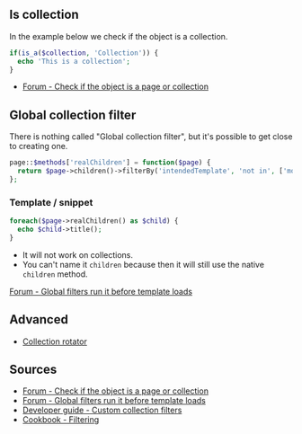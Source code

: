 ## Is collection

In the example below we check if the object is a collection.

```php
if(is_a($collection, 'Collection')) {
  echo 'This is a collection';
}
```

- [Forum - Check if the object is a page or collection](https://forum.getkirby.com/t/check-if-the-object-is-a-page-or-collection/6464)

## Global collection filter

There is nothing called "Global collection filter", but it's possible to get close to creating one.

```php
page::$methods['realChildren'] = function($page) {
  return $page->children()->filterBy('intendedTemplate', 'not in', ['modules', 'revision']);
};
```

### Template / snippet

```php
foreach($page->realChildren() as $child) {
  echo $child->title();
}
```

- It will not work on collections.
- You can't name it `children` because then it will still use the native `children` method.

[Forum - Global filters run it before template loads](https://forum.getkirby.com/t/global-filters-run-it-before-template-loads/6976/4)

## Advanced

- [Collection rotator](Collection-rotator)

## Sources

- [Forum - Check if the object is a page or collection](https://forum.getkirby.com/t/check-if-the-object-is-a-page-or-collection/6464)
- [Forum - Global filters run it before template loads](https://forum.getkirby.com/t/global-filters-run-it-before-template-loads/6976/4)
- [Developer guide - Custom collection filters](https://getkirby.com/docs/developer-guide/objects/collections)
- [Cookbook - Filtering](https://getkirby.com/docs/cookbook/filtering)